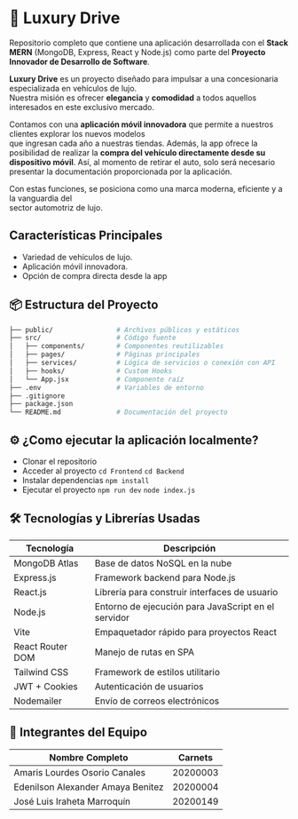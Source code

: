  # 🚗 Luxury Drive

Repositorio completo que contiene una aplicación desarrollada con el **Stack MERN** (MongoDB, Express, React y Node.js)
como parte del **Proyecto Innovador de Desarrollo de Software**.

**Luxury Drive** es un proyecto diseñado para impulsar a una concesionaria especializada en vehículos de lujo.  
Nuestra misión es ofrecer **elegancia** y **comodidad** a todos aquellos interesados en este exclusivo mercado.

Contamos con una **aplicación móvil innovadora** que permite a nuestros clientes explorar los nuevos modelos  
que ingresan cada año a nuestras tiendas. Además, la app ofrece la posibilidad de realizar la 
**compra del vehículo directamente desde su dispositivo móvil**.  Así, al momento 
de retirar el auto, 
solo será necesario presentar la documentación proporcionada por la aplicación.

Con estas funciones, se posiciona como una marca moderna, eficiente y a la vanguardia del  
sector automotriz de lujo.


## Características Principales
- Variedad de vehículos de lujo.
- Aplicación móvil innovadora.
- Opción de compra directa desde la app

## 📦 Estructura del Proyecto

```bash
├── public/                # Archivos públicos y estáticos
├── src/                   # Código fuente
│   ├── components/        # Componentes reutilizables
│   ├── pages/             # Páginas principales
│   ├── services/          # Lógica de servicios o conexión con API
│   ├── hooks/             # Custom Hooks
│   └── App.jsx            # Componente raíz
├── .env                   # Variables de entorno
├── .gitignore
├── package.json
└── README.md              # Documentación del proyecto
```

## ⚙ ¿Como ejecutar la aplicación localmente?

 - Clonar el repositorio
 - Acceder al proyecto
   `cd Frontend`
   `cd Backend`
 - Instalar dependencias
   `npm install`
 - Ejecutar el proyecto
  `npm run dev`
  `node index.js`


## 🛠️ Tecnologías y Librerías Usadas

| Tecnología        | Descripción                                      |
|-------------------|--------------------------------------------------|
| MongoDB Atlas     | Base de datos NoSQL en la nube                   |
| Express.js        | Framework backend para Node.js                   |
| React.js          | Librería para construir interfaces de usuario    |
| Node.js           | Entorno de ejecución para JavaScript en el servidor |
| Vite              | Empaquetador rápido para proyectos React         |
| React Router DOM  | Manejo de rutas en SPA                           |
| Tailwind CSS      | Framework de estilos utilitario                  |
| JWT + Cookies     | Autenticación de usuarios                        |
| Nodemailer        | Envío de correos electrónicos                    |





## 👥 Integrantes del Equipo

| Nombre Completo                      |           Carnets         |
|--------------------------------------|---------------------------|
| Amaris Lourdes Osorio Canales        |          20200003         |
| Edenilson Alexander Amaya Benitez    |          20200004         |
| José Luis Iraheta Marroquín          |          20200149         |


